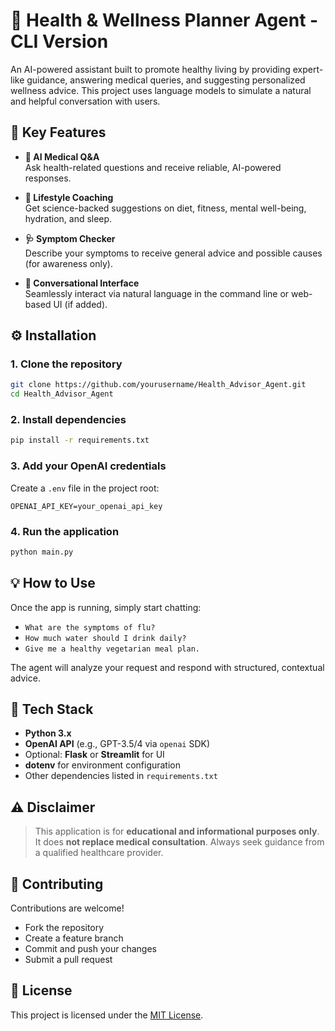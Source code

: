 # 💪 Health & Wellness Planner Agent - CLI Version

An AI-powered assistant built to promote healthy living by providing expert-like guidance, answering medical queries, and suggesting personalized wellness advice. This project uses language models to simulate a natural and helpful conversation with users.

## 🌟 Key Features

- **🤖 AI Medical Q&A**  
  Ask health-related questions and receive reliable, AI-powered responses.

- **🍏 Lifestyle Coaching**  
  Get science-backed suggestions on diet, fitness, mental well-being, hydration, and sleep.

- **🩺 Symptom Checker**  
  Describe your symptoms to receive general advice and possible causes (for awareness only).

- **💬 Conversational Interface**  
  Seamlessly interact via natural language in the command line or web-based UI (if added).

## ⚙️ Installation

### 1. Clone the repository
```bash
git clone https://github.com/yourusername/Health_Advisor_Agent.git
cd Health_Advisor_Agent
````

### 2. Install dependencies

```bash
pip install -r requirements.txt
```

### 3. Add your OpenAI credentials

Create a `.env` file in the project root:

```
OPENAI_API_KEY=your_openai_api_key
```

### 4. Run the application

```bash
python main.py
```


## 💡 How to Use

Once the app is running, simply start chatting:

* `What are the symptoms of flu?`
* `How much water should I drink daily?`
* `Give me a healthy vegetarian meal plan.`

The agent will analyze your request and respond with structured, contextual advice.

## 🧰 Tech Stack

* **Python 3.x**
* **OpenAI API** (e.g., GPT-3.5/4 via `openai` SDK)
* Optional: **Flask** or **Streamlit** for UI
* **dotenv** for environment configuration
* Other dependencies listed in `requirements.txt`

## ⚠️ Disclaimer

> This application is for **educational and informational purposes only**.
> It does **not replace medical consultation**. Always seek guidance from a qualified healthcare provider.


## 🤝 Contributing

Contributions are welcome!

* Fork the repository
* Create a feature branch
* Commit and push your changes
* Submit a pull request


## 📜 License

This project is licensed under the [MIT License](LICENSE).
